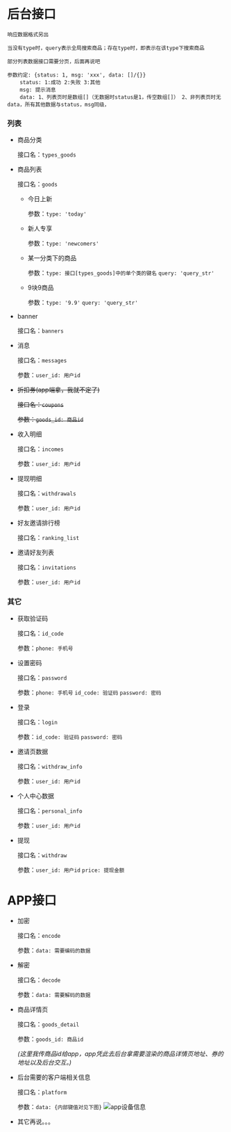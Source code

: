 # 后台接口    
    响应数据格式另出

    当没有type时，query表示全局搜索商品；存在type时，即表示在该type下搜索商品

    部分列表数据接口需要分页，后面再说吧

    参数约定: {status: 1, msg: 'xxx', data: []/{}}
        status: 1:成功 2:失败 3:其他
        msg: 提示消息
        data: 1、列表页时是数组[]（无数据时status是1，传空数组[]） 2、非列表页时无data，所有其他数据与status，msg同级，
### 列表
- 商品分类

    接口名：`types_goods`
- 商品列表

    接口名：`goods`
    - 今日上新

        参数：`type: 'today'`
    - 新人专享

        参数：`type: 'newcomers'`
    - 某一分类下的商品

        参数：`type: 接口[types_goods]中的单个类的键名` `query: 'query_str'`
    - 9块9商品

        参数：`type: '9.9'` `query: 'query_str'`
- banner

    接口名：`banners`
- 消息

    接口名：`messages`

    参数：`user_id: 用户id`
- <del>折扣券(app端拿，我就不定了)</del>

    <del>接口名：`coupons`</del>

    <del>参数：`goods_id: 商品id`</del>
- 收入明细

    接口名：`incomes`

    参数：`user_id: 用户id`
- 提现明细

    接口名：`withdrawals`

    参数：`user_id: 用户id`
- 好友邀请排行榜

    接口名：`ranking_list`
- 邀请好友列表

    接口名：`invitations`

    参数：`user_id: 用户id`


### 其它
- 获取验证码

    接口名：`id_code`

    参数：`phone: 手机号`
- 设置密码

    接口名：`password`

    参数：`phone: 手机号` `id_code: 验证码` `password: 密码`
- 登录

    接口名：`login`

    参数：`id_code: 验证码` `password: 密码`
- 邀请页数据

    接口名：`withdraw_info`

    参数：`user_id: 用户id`
- 个人中心数据

    接口名：`personal_info`

    参数：`user_id: 用户id`
- 提现

    接口名：`withdraw`

    参数：`user_id: 用户id` `price: 提现金额`

# APP接口
- 加密

    接口名：`encode`

    参数：`data: 需要编码的数据`
- 解密

    接口名：`decode`

    参数：`data: 需要解码的数据`
- 商品详情页

    接口名：`goods_detail`

    参数：`goods_id: 商品id`

    *(这里我传商品id给app，app凭此去后台拿需要渲染的商品详情页地址、券的地址以及后台交互。)*
- 后台需要的客户端相关信息

    接口名：`platform`

    参数：`data: {内部键值对见下图}`
    ![app设备信息](http://git.bramble.wang/img/platform.png)
- 其它再说。。。
